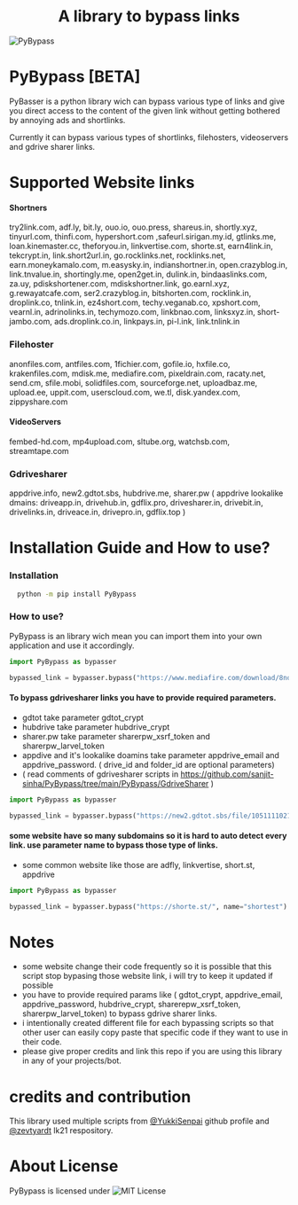 <div align="center">
<h1>A library to bypass links</h1>
</div>

![PyBypass](https://telegra.ph/file/bfa59154e186c0ef3f3cf.jpg)


# PyBypass [BETA]

PyBasser is a python library wich can bypass various type of links and give you direct access to the content of the given link without getting bothered by annoying ads and shortlinks.

Currently it can bypass various types of shortlinks, filehosters, videoservers and gdrive sharer links.

# Supported Website links

#### Shortners

try2link.com, adf.ly, bit.ly, ouo.io, ouo.press, shareus.in, shortly.xyz, tinyurl.com, thinfi.com, hypershort.com ,safeurl.sirigan.my.id, gtlinks.me, loan.kinemaster.cc, theforyou.in, linkvertise.com, shorte.st, earn4link.in, tekcrypt.in, link.short2url.in, go.rocklinks.net, rocklinks.net, earn.moneykamalo.com, m.easysky.in, indianshortner.in, open.crazyblog.in, link.tnvalue.in, shortingly.me, open2get.in, dulink.in, bindaaslinks.com, za.uy, pdiskshortener.com, mdiskshortner.link, go.earnl.xyz, g.rewayatcafe.com, ser2.crazyblog.in, bitshorten.com, rocklink.in, droplink.co, tnlink.in, ez4short.com, techy.veganab.co, xpshort.com, vearnl.in, adrinolinks.in, techymozo.com, linkbnao.com, linksxyz.in, short-jambo.com, ads.droplink.co.in, linkpays.in, pi-l.ink, link.tnlink.in

### Filehoster

anonfiles.com, antfiles.com, 1fichier.com, gofile.io, hxfile.co, krakenfiles.com, mdisk.me, mediafire.com, pixeldrain.com, racaty.net, send.cm, sfile.mobi, solidfiles.com, sourceforge.net, uploadbaz.me, upload.ee, uppit.com, userscloud.com, we.tl, disk.yandex.com, zippyshare.com


#### VideoServers
fembed-hd.com, mp4upload.com, sltube.org, watchsb.com, streamtape.com

### Gdrivesharer

appdrive.info, new2.gdtot.sbs, hubdrive.me, sharer.pw
( appdrive lookalike dmains: driveapp.in, drivehub.in, gdflix.pro, drivesharer.in, drivebit.in, drivelinks.in, driveace.in, drivepro.in, gdflix.top )

# Installation Guide and How to use?

### Installation
```bash
  python -m pip install PyBypass
```

### How to use?
PyBypass is an library wich mean you can import them into your own application and use it accordingly.

```python
import PyBypass as bypasser

bypassed_link = bypasser.bypass("https://www.mediafire.com/download/8nqmnblivkv6tk2")
```

#### To bypass gdrivesharer links you have to provide required parameters.
- gdtot take parameter gdtot_crypt
- hubdrive take parameter hubdrive_crypt
- sharer.pw take parameter sharerpw_xsrf_token and sharerpw_larvel_token
- appdive and it's lookalike doamins take parameter appdrive_email and appdrive_password. ( drive_id and folder_id are optional parameters)
- ( read comments of gdrivesharer scripts in https://github.com/sanjit-sinha/PyBypass/tree/main/PyBypass/GdriveSharer )

```python
import PyBypass as bypasser

bypassed_link = bypasser.bypass("https://new2.gdtot.sbs/file/105111102182", gdtot_crypt="b0lDek5LSCt6ZjVRR2EwZnY4T1EvVndqeDRtbCtTWmMwcGNuKy8wYWpDaz0%3D")
```
#### some website have so many subdomains so it is hard to auto detect every link. use parameter name to bypass those type of links.
- some common website like those are adfly, linkvertise, short.st, appdrive 

```python
import PyBypass as bypasser

bypassed_link = bypasser.bypass("https://shorte.st/", name="shortest")
```



# Notes

- some website change their code frequently so it is possible that this script stop bypasing those website link, i will try to keep it updated if possible
- you have to provide required params like  ( gdtot_crypt, appdrive_email, appdrive_password, hubdrive_crypt, sharerepw_xsrf_token, sharerpw_larvel_token) to bypass gdrive sharer links. 
- i intentionally created different file for each bypassing scripts so that other user can easily copy paste that specific code if they want to use in their code.
- please give proper credits and link this repo if you are using this library in any of your projects/bot.


# credits and contribution

This library used multiple scripts from  [@YukkiSenpai](https://github.com/xcscxr) github profile and [@zevtyardt](https://github.com/zevtyardt/lk21) lk21 respository.

# About License
PyBypass is licensed under ![MIT License](https://img.shields.io/badge/License-MIT-green.svg)
